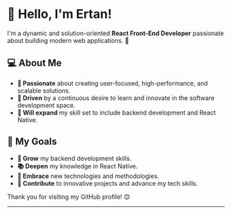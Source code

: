 # 👋 Hello, I'm Ertan!

I'm a dynamic and solution-oriented **React Front-End Developer** passionate about building modern web applications. 🚀

## 💻 About Me

- **🔹 Passionate** about creating user-focused, high-performance, and scalable solutions.
- **🔹 Driven** by a continuous desire to learn and innovate in the software development space.
- **🔹 Will expand** my skill set to include backend development and React Native.


## 🚀 My Goals

- **🌱 Grow** my backend development skills.
- **📚 Deepen** my knowledge in React Native.
- **🔄 Embrace** new technologies and methodologies.
- **🤝 Contribute** to innovative projects and advance my tech skills.

Thank you for visiting my GitHub profile! 😊

---
